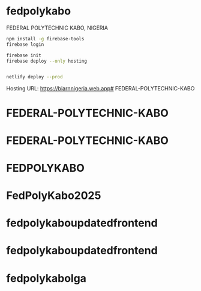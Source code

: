 # fedpolykabo
FEDERAL POLYTECHNIC KABO, NIGERIA


```bash
npm install -g firebase-tools
firebase login

firebase init
firebase deploy --only hosting


netlify deploy --prod

```

Hosting URL: https://biarnnigeria.web.app# FEDERAL-POLYTECHNIC-KABO
# FEDERAL-POLYTECHNIC-KABO
# FEDERAL-POLYTECHNIC-KABO
# FEDPOLYKABO
# FedPolyKabo2025
# fedpolykaboupdatedfrontend
# fedpolykaboupdatedfrontend
# fedpolykabolga
